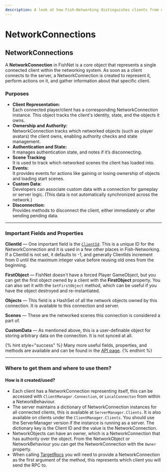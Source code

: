 ```yaml
---
description: A look at how Fish-Networking distinguishes clients from one another.
---
```


# NetworkConnections

## NetworkConnections

A **NetworkConnection** in FishNet is a core object that represents a single connected client within the networking system. As soon as a client connects to the server, a NetworkConnection is created to represent it, perform actions on it, and gather information about that specific client.

### Purposes

* **Client Representation:**\
  Each connected player/client has a corresponding NetworkConnection instance. This object tracks the client's identity, state, and the objects it owns.
* **Ownership and Authority:**\
  NetworkConnection tracks which networked objects (such as player avatars) the client owns, enabling authority checks and state management.
* **Authentication and State:**\
  It manages authentication state, and notes if it’s disconnecting.
* **Scene Tracking**\
  It is used to track which networked scenes the client has loaded into.
* **Events:**\
  It provides events for actions like gaining or losing ownership of objects and loading start scenes.
* **Custom Data:**\
  Developers can associate custom data with a connection for gameplay or server logic. (This data is not automatically synchronized across the network.)
* **Disconnection:**\
  Provides methods to disconnect the client, either immediately or after sending pending data.

***

### Important Fields and Properties

**ClientId** — One important field is the [`ClientId`](https://firstgeargames.com/FishNet/api/api/FishNet.Connection.NetworkConnection.html#FishNet_Connection_NetworkConnection_ClientId). This is a unique ID for the NetworkConnection and it is used in a few other places in Fish-Networking. If a ClientId is not set, it defaults to -1, and generally ClientIds increment from 0 until the maximum integer value before reusing old ones from the beginning.

**FirstObject** — FishNet doesn't have a forced Player GameObject, but you can get the first object owned by a client with the **FirstObject** property. You can also set it with the `SetFirstObject` method, which can be useful if you have the object destroyed and re-instantiated.

**Objects** — This field is a HashSet of all the network objects owned by this connection. It is available to this connection and server.

**Scenes** — These are the networked scenes this connection is considered a part of.

**CustomData** — As mentioned above, this is a user-definable object for storing arbitrary data on the connection. It is not synced at all.

{% hint style="success" %}
Many more useful fields, properties, and methods are available and can be found in the [API page](https://firstgeargames.com/FishNet/api/api/FishNet.Connection.NetworkConnection.html).
{% endhint %}

***

### Where to get them and where to use them?

#### How is it created/used?

* Each client has a NetworkConnection representing itself, this can be accessed with `ClientManager.Connection`, or `LocalConnecton` from within a NetworkBehaviour.
* The server maintains a dictionary of NetworkConnection instances for all connected clients, this is available at `ServerManager.Clients`. It is also available on clients under the `ClientManager.Clients`. You should use the ServerManager version if the instance is running as a server. The dictionary key is the Client ID and the value is the NetworkConnection.
* NetworkObjects can have an owner, which is a NetworkConnection that has authority over the object. From the NetworkObject or NetworkBehaviour you can get the NetworkConnection with the `Owner` property.
* When calling [TargetRpcs](../network-communication/remote-procedure-calls.md) you will need to provide a NetworkConnection as the first argument of the method, this represents which client you will send the RPC to.
